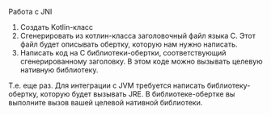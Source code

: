 Работа с JNI

1. Создать Kotlin-класс
2. Сгенерировать из котлин-класса заголовочный файл языка C. Этот файл будет описывать обертку, которую нам нужно написать.
3. Написать код на C библиотеки-обертки, соответствующий сгенерированному заголовку. В этом коде можно вызывать целевую нативную библиотеку.

Т.е. еще раз. Для интеграции с JVM требуется написать библиотеку-обертку, которую будет вызывать JRE. В библиотеке-обертке вы выполните вызов вашей целевой нативной библиотеки.
